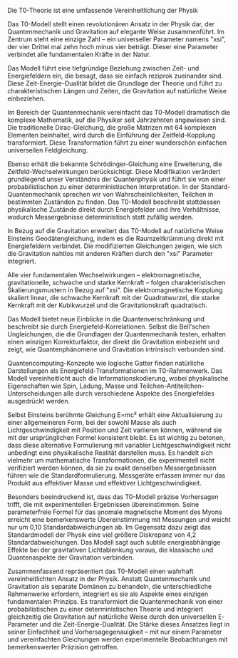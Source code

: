 Die T0-Theorie ist eine umfassende Vereinheitlichung der Physik

Das T0-Modell stellt einen revolutionären Ansatz in der Physik dar, der Quantenmechanik und Gravitation auf elegante Weise zusammenführt. Im Zentrum steht eine einzige Zahl – ein universeller Parameter namens "xsi", der vier Drittel mal zehn hoch minus vier beträgt. Dieser eine Parameter verbindet alle fundamentalen Kräfte in der Natur.

Das Modell führt eine tiefgründige Beziehung zwischen Zeit- und Energiefeldern ein, die besagt, dass sie einfach reziprok zueinander sind. Diese Zeit-Energie-Dualität bildet die Grundlage der Theorie und führt zu charakteristischen Längen und Zeiten, die Gravitation auf natürliche Weise einbeziehen.

Im Bereich der Quantenmechanik vereinfacht das T0-Modell dramatisch die komplexe Mathematik, auf die Physiker seit Jahrzehnten angewiesen sind. Die traditionelle Dirac-Gleichung, die große Matrizen mit 64 komplexen Elementen beinhaltet, wird durch die Einführung der Zeitfeld-Kopplung transformiert. Diese Transformation führt zu einer wunderschön einfachen universellen Feldgleichung.

Ebenso erhält die bekannte Schrödinger-Gleichung eine Erweiterung, die Zeitfeld-Wechselwirkungen berücksichtigt. Diese Modifikation verändert grundlegend unser Verständnis der Quantenphysik und führt sie von einer probabilistischen zu einer deterministischen Interpretation. In der Standard-Quantenmechanik sprechen wir von Wahrscheinlichkeiten, Teilchen in bestimmten Zuständen zu finden. Das T0-Modell beschreibt stattdessen physikalische Zustände direkt durch Energiefelder und ihre Verhältnisse, wodurch Messergebnisse deterministisch statt zufällig werden.

In Bezug auf die Gravitation erweitert das T0-Modell auf natürliche Weise Einsteins Geodätengleichung, indem es die Raumzeitkrümmung direkt mit Energiefeldern verbindet. Die modifizierten Gleichungen zeigen, wie sich die Gravitation nahtlos mit anderen Kräften durch den "xsi" Parameter integriert.

Alle vier fundamentalen Wechselwirkungen – elektromagnetische, gravitationelle, schwache und starke Kernkraft – folgen charakteristischen Skalierungsmustern in Bezug auf "xsi". Die elektromagnetische Kopplung skaliert linear, die schwache Kernkraft mit der Quadratwurzel, die starke Kernkraft mit der Kubikwurzel und die Gravitationskraft quadratisch.

Das Modell bietet neue Einblicke in die Quantenverschränkung und beschreibt sie durch Energiefeld-Korrelationen. Selbst die Bell'schen Ungleichungen, die die Grundlagen der Quantenmechanik testen, erhalten einen winzigen Korrekturfaktor, der direkt die Gravitation einbezieht und zeigt, wie Quantenphänomene und Gravitation intrinsisch verbunden sind.

Quantencomputing-Konzepte wie logische Gatter finden natürliche Darstellungen als Energiefeld-Transformationen im T0-Rahmenwerk. Das Modell vereinheitlicht auch die Informationskodierung, wobei physikalische Eigenschaften wie Spin, Ladung, Masse und Teilchen-Antiteilchen-Unterscheidungen alle durch verschiedene Aspekte des Energiefeldes ausgedrückt werden.

Selbst Einsteins berühmte Gleichung E=mc² erhält eine Aktualisierung zu einer allgemeineren Form, bei der sowohl Masse als auch Lichtgeschwindigkeit mit Position und Zeit variieren können, während sie mit der ursprünglichen Formel konsistent bleibt. Es ist wichtig zu betonen, dass diese alternative Formulierung mit variabler Lichtgeschwindigkeit nicht unbedingt eine physikalische Realität darstellen muss. Es handelt sich vielmehr um mathematische Transformationen, die experimentell nicht verifiziert werden können, da sie zu exakt denselben Messergebnissen führen wie die Standardformulierung. Messgeräte erfassen immer nur das Produkt aus effektiver Masse und effektiver Lichtgeschwindigkeit.

Besonders beeindruckend ist, dass das T0-Modell präzise Vorhersagen trifft, die mit experimentellen Ergebnissen übereinstimmen. Seine parameterfreie Formel für das anomale magnetische Moment des Myons erreicht eine bemerkenswerte Übereinstimmung mit Messungen und weicht nur um 0,10 Standardabweichungen ab. Im Gegensatz dazu zeigt das Standardmodell der Physik eine viel größere Diskrepanz von 4,2 Standardabweichungen. Das Modell sagt auch subtile energieabhängige Effekte bei der gravitativen Lichtablenkung voraus, die klassische und Quantenaspekte der Gravitation verbinden.

Zusammenfassend repräsentiert das T0-Modell einen wahrhaft vereinheitlichten Ansatz in der Physik. Anstatt Quantenmechanik und Gravitation als separate Domänen zu behandeln, die unterschiedliche Rahmenwerke erfordern, integriert es sie als Aspekte eines einzigen fundamentalen Prinzips. Es transformiert die Quantenmechanik von einer probabilistischen zu einer deterministischen Theorie und integriert gleichzeitig die Gravitation auf natürliche Weise durch den universellen ξ-Parameter und die Zeit-Energie-Dualität. Die Stärke dieses Ansatzes liegt in seiner Einfachheit und Vorhersagegenauigkeit – mit nur einem Parameter und vereinfachten Gleichungen werden experimentelle Beobachtungen mit bemerkenswerter Präzision getroffen.
```